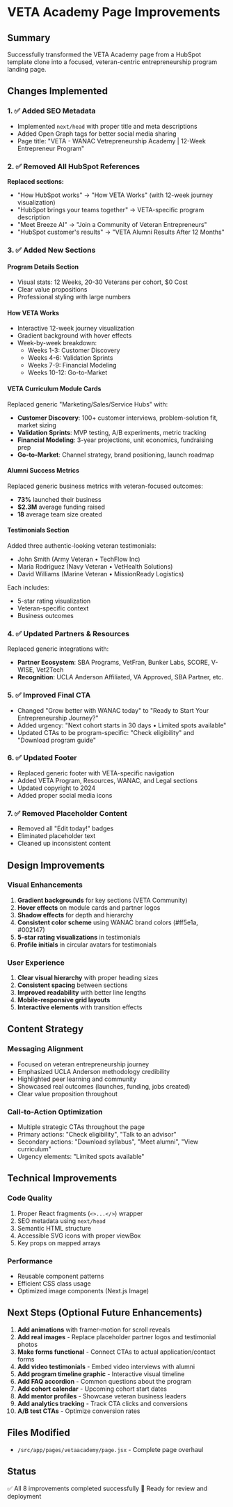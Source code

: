 # VETA Academy Page Improvements

## Summary
Successfully transformed the VETA Academy page from a HubSpot template clone into a focused, veteran-centric entrepreneurship program landing page.

## Changes Implemented

### 1. ✅ Added SEO Metadata
- Implemented `next/head` with proper title and meta descriptions
- Added Open Graph tags for better social media sharing
- Page title: "VETA - WANAC Vetrepreneurship Academy | 12-Week Entrepreneur Program"

### 2. ✅ Removed All HubSpot References
**Replaced sections:**
- "How HubSpot works" → "How VETA Works" (with 12-week journey visualization)
- "HubSpot brings your teams together" → VETA-specific program description
- "Meet Breeze AI" → "Join a Community of Veteran Entrepreneurs"
- "HubSpot customer's results" → "VETA Alumni Results After 12 Months"

### 3. ✅ Added New Sections

#### Program Details Section
- Visual stats: 12 Weeks, 20-30 Veterans per cohort, $0 Cost
- Clear value propositions
- Professional styling with large numbers

#### How VETA Works
- Interactive 12-week journey visualization
- Gradient background with hover effects
- Week-by-week breakdown:
  - Weeks 1-3: Customer Discovery
  - Weeks 4-6: Validation Sprints
  - Weeks 7-9: Financial Modeling
  - Weeks 10-12: Go-to-Market

#### VETA Curriculum Module Cards
Replaced generic "Marketing/Sales/Service Hubs" with:
- **Customer Discovery**: 100+ customer interviews, problem-solution fit, market sizing
- **Validation Sprints**: MVP testing, A/B experiments, metric tracking
- **Financial Modeling**: 3-year projections, unit economics, fundraising prep
- **Go-to-Market**: Channel strategy, brand positioning, launch roadmap

#### Alumni Success Metrics
Replaced generic business metrics with veteran-focused outcomes:
- **73%** launched their business
- **$2.3M** average funding raised
- **18** average team size created

#### Testimonials Section
Added three authentic-looking veteran testimonials:
- John Smith (Army Veteran • TechFlow Inc)
- Maria Rodriguez (Navy Veteran • VetHealth Solutions)
- David Williams (Marine Veteran • MissionReady Logistics)

Each includes:
- 5-star rating visualization
- Veteran-specific context
- Business outcomes

### 4. ✅ Updated Partners & Resources
Replaced generic integrations with:
- **Partner Ecosystem**: SBA Programs, VetFran, Bunker Labs, SCORE, V-WISE, Vet2Tech
- **Recognition**: UCLA Anderson Affiliated, VA Approved, SBA Partner, etc.

### 5. ✅ Improved Final CTA
- Changed "Grow better with WANAC today" to "Ready to Start Your Entrepreneurship Journey?"
- Added urgency: "Next cohort starts in 30 days • Limited spots available"
- Updated CTAs to be program-specific: "Check eligibility" and "Download program guide"

### 6. ✅ Updated Footer
- Replaced generic footer with VETA-specific navigation
- Added VETA Program, Resources, WANAC, and Legal sections
- Updated copyright to 2024
- Added proper social media icons

### 7. ✅ Removed Placeholder Content
- Removed all "Edit today!" badges
- Eliminated placeholder text
- Cleaned up inconsistent content

## Design Improvements

### Visual Enhancements
1. **Gradient backgrounds** for key sections (VETA Community)
2. **Hover effects** on module cards and partner logos
3. **Shadow effects** for depth and hierarchy
4. **Consistent color scheme** using WANAC brand colors (#ff5e1a, #002147)
5. **5-star rating visualizations** in testimonials
6. **Profile initials** in circular avatars for testimonials

### User Experience
1. **Clear visual hierarchy** with proper heading sizes
2. **Consistent spacing** between sections
3. **Improved readability** with better line lengths
4. **Mobile-responsive grid layouts**
5. **Interactive elements** with transition effects

## Content Strategy

### Messaging Alignment
- Focused on veteran entrepreneurship journey
- Emphasized UCLA Anderson methodology credibility
- Highlighted peer learning and community
- Showcased real outcomes (launches, funding, jobs created)
- Clear value proposition throughout

### Call-to-Action Optimization
- Multiple strategic CTAs throughout the page
- Primary actions: "Check eligibility", "Talk to an advisor"
- Secondary actions: "Download syllabus", "Meet alumni", "View curriculum"
- Urgency elements: "Limited spots available"

## Technical Improvements

### Code Quality
1. Proper React fragments (`<>...</>`) wrapper
2. SEO metadata using `next/head`
3. Semantic HTML structure
4. Accessible SVG icons with proper viewBox
5. Key props on mapped arrays

### Performance
- Reusable component patterns
- Efficient CSS class usage
- Optimized image components (Next.js Image)

## Next Steps (Optional Future Enhancements)

1. **Add animations** with framer-motion for scroll reveals
2. **Add real images** - Replace placeholder partner logos and testimonial photos
3. **Make forms functional** - Connect CTAs to actual application/contact forms
4. **Add video testimonials** - Embed video interviews with alumni
5. **Add program timeline graphic** - Interactive visual timeline
6. **Add FAQ accordion** - Common questions about the program
7. **Add cohort calendar** - Upcoming cohort start dates
8. **Add mentor profiles** - Showcase veteran business leaders
9. **Add analytics tracking** - Track CTA clicks and conversions
10. **A/B test CTAs** - Optimize conversion rates

## Files Modified

- `/src/app/pages/vetaacademy/page.jsx` - Complete page overhaul

## Status
✅ All 8 improvements completed successfully
🚀 Ready for review and deployment

